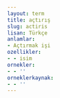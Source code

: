 ```yaml
---
layout: term
title: açtırış
slug: actiris
lisan: Türkçe
anlamlar:
- Açtırmak işi
ozellikler:
- - isim
ornekler:
- - ''
orneklerkaynak:
- - ''
---
```

